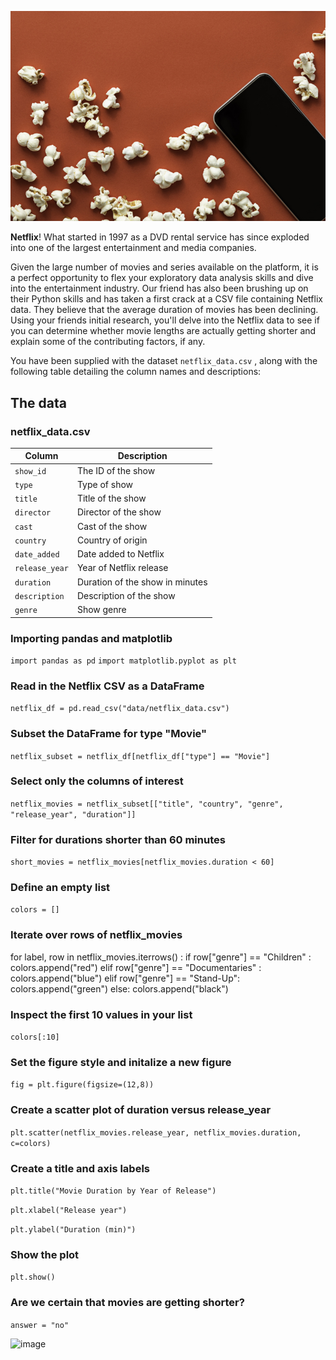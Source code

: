 ![Movie popcorn on red background](redpopcorn.jpg)

**Netflix**! What started in 1997 as a DVD rental service has since exploded into one of the largest entertainment and media companies.

Given the large number of movies and series available on the platform, it is a perfect opportunity to flex your exploratory data analysis skills and dive into the entertainment industry. Our friend has also been brushing up on their Python skills and has taken a first crack at a CSV file containing Netflix data. They believe that the average duration of movies has been declining. Using your friends initial research, you'll delve into the Netflix data to see if you can determine whether movie lengths are actually getting shorter and explain some of the contributing factors, if any.

You have been supplied with the dataset `netflix_data.csv` , along with the following table detailing the column names and descriptions:

## The data
### **netflix_data.csv**
| Column | Description |
|--------|-------------|
| `show_id` | The ID of the show |
| `type` | Type of show |
| `title` | Title of the show |
| `director` | Director of the show |
| `cast` | Cast of the show |
| `country` | Country of origin |
| `date_added` | Date added to Netflix |
| `release_year` | Year of Netflix release |
| `duration` | Duration of the show in minutes |
| `description` | Description of the show |
| `genre` | Show genre |

### Importing pandas and matplotlib
`import pandas as pd`
`import matplotlib.pyplot as plt`

### Read in the Netflix CSV as a DataFrame
`netflix_df = pd.read_csv("data/netflix_data.csv")`

### Subset the DataFrame for type "Movie"
`netflix_subset = netflix_df[netflix_df["type"] == "Movie"]`

### Select only the columns of interest
`netflix_movies = netflix_subset[["title", "country", "genre", "release_year", "duration"]]`

### Filter for durations shorter than 60 minutes
`short_movies = netflix_movies[netflix_movies.duration < 60]`

### Define an empty list
`colors = []`

### Iterate over rows of netflix_movies
for label, row in netflix_movies.iterrows() :
    if row["genre"] == "Children" :
        colors.append("red")
    elif row["genre"] == "Documentaries" :
        colors.append("blue")
    elif row["genre"] == "Stand-Up":
        colors.append("green")
    else:
       colors.append("black")
        
### Inspect the first 10 values in your list        
`colors[:10]`

### Set the figure style and initalize a new figure
`fig = plt.figure(figsize=(12,8))`

### Create a scatter plot of duration versus release_year
`plt.scatter(netflix_movies.release_year, netflix_movies.duration, c=colors)`

### Create a title and axis labels

`plt.title("Movie Duration by Year of Release")`

`plt.xlabel("Release year")`

`plt.ylabel("Duration (min)")`

### Show the plot
`plt.show()`

### Are we certain that movies are getting shorter?
`answer = "no"`

![image](https://github.com/slimanesedrati/Investigating-Netflix-Movies/assets/80587317/2a781250-578f-4ae7-b887-deb1d051fb1a)
